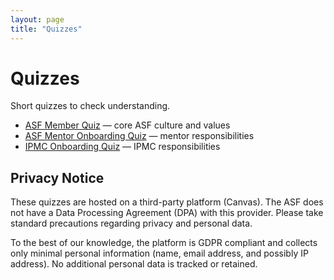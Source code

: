 ```yaml
---
layout: page
title: "Quizzes"
---
```


# Quizzes

Short quizzes to check understanding.

- [ASF Member Quiz](https://canvas.instructure.com/enroll/R9C3C7) — core ASF culture and values  
- [ASF Mentor Onboarding Quiz](https://canvas.instructure.com/enroll/JHL8BM) — mentor responsibilities  
- [IPMC Onboarding Quiz](https://canvas.instructure.com/enroll/N33MBP) — IPMC responsibilities

## Privacy Notice

These quizzes are hosted on a third-party platform (Canvas). The ASF does not have a Data Processing Agreement (DPA) with this provider. Please take standard precautions regarding privacy and personal data.

To the best of our knowledge, the platform is GDPR compliant and collects only minimal personal information (name, email address, and possibly IP address). No additional personal data is tracked or retained.